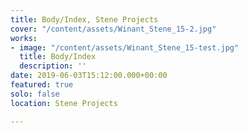 ```yaml
---
title: Body/Index, Stene Projects
cover: "/content/assets/Winant_Stene_15-2.jpg"
works:
- image: "/content/assets/Winant_Stene_15-test.jpg"
  title: Body/Index
  description: ''
date: 2019-06-03T15:12:00.000+00:00
featured: true
solo: false
location: Stene Projects

---
```

